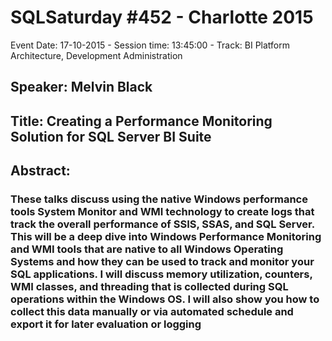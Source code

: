 # SQLSaturday #452 - Charlotte 2015
Event Date: 17-10-2015 - Session time: 13:45:00 - Track: BI Platform Architecture, Development  Administration
## Speaker: Melvin Black
## Title: Creating a Performance Monitoring Solution for SQL Server BI Suite
## Abstract:
### These talks discuss using the native Windows performance tools System Monitor and WMI technology to create logs that track the overall performance of SSIS, SSAS, and SQL Server. This will be a deep dive into Windows Performance Monitoring and WMI tools that are native to all Windows Operating Systems and how they can be used to track and monitor your SQL applications. I will discuss memory utilization, counters, WMI classes, and threading that is collected during SQL operations within the Windows OS. I will also show you how to collect this data manually or via automated schedule and export it for later evaluation or logging

